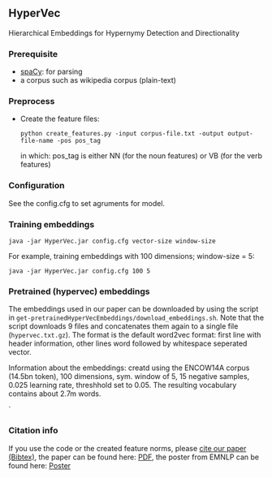 ## HyperVec
Hierarchical Embeddings for Hypernymy Detection and Directionality

### Prerequisite
  - [spaCy](https://spacy.io): for parsing
  - a corpus such as wikipedia corpus (plain-text)

### Preprocess
 - Create the feature files:
 
    ```python create_features.py -input corpus-file.txt -output output-file-name -pos pos_tag```
    
    in which: pos_tag is either NN (for the noun features) or VB (for the verb features)     

### Configuration
See the config.cfg to set agruments for model.

### Training embeddings
  ```java -jar HyperVec.jar config.cfg vector-size window-size```
  
  For example, training embeddings with 100 dimensions; window-size = 5:

  ```java -jar HyperVec.jar config.cfg 100 5```
  
 ### Pretrained (hypervec) embeddings
 The embeddings used in our paper can be downloaded by using the script in `get-pretrainedHyperVecEmbeddings/download_embeddings.sh`. Note that the script downloads 9 files and concatenates them again to a single file (`hypervec.txt.gz`). The format is the default word2vec format: first line with header information, other lines word followed by whitespace seperated vector.

Information about the embeddings: creatd using the ENCOW14A corpus (14.5bn token), 100 dimensions, sym. window of 5, 15 negative samples, 0.025 learning rate, threshhold set to 0.05. The resulting vocabulary contains about 2.7m words. 
  
 ` 

### Citation info
If you use the code or the created feature norms, please [cite our paper (Bibtex)](http://www2.ims.uni-stuttgart.de/bibliographie/entry/2811b00e1bbd503adf28648ddb737132dc67a091/), the paper can be found here: [PDF](http://www.aclweb.org/anthology/D17-1022), the poster from EMNLP can be found here: [Poster](http://www.ims.uni-stuttgart.de/institut/mitarbeiter/koepermn/publications/poster_EMNLP2017.pdf)
